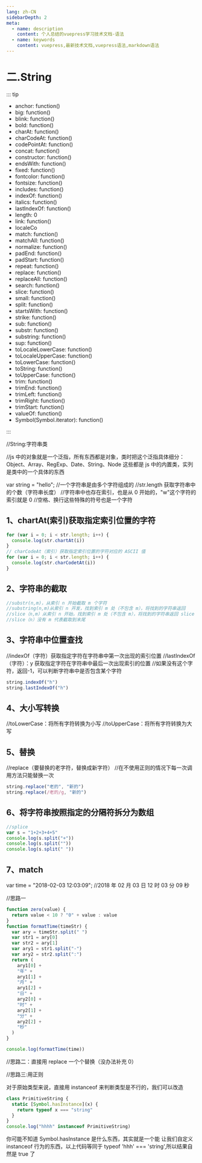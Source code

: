 ```yaml
---
lang: zh-CN
sidebarDepth: 2
meta:
  - name: description
    content: 个人总结的vuepress学习技术文档-语法
  - name: keywords
    content: vuepress,最新技术文档,vuepress语法,markdown语法
---
```


# 二.String

::: tip

- anchor: function()
- big: function()
- blink: function()
- bold: function()
- charAt: function()
- charCodeAt: function()
- codePointAt: function()
- concat: function()
- constructor: function()
- endsWith: function()
- fixed: function()
- fontcolor: function()
- fontsize: function()
- includes: function()
- indexOf: function()
- italics: function()
- lastIndexOf: function()
- length: 0
- link: function()
- localeCo
- match: function()
- matchAll: function()
- normalize: function()
- padEnd: function()
- padStart: function()
- repeat: function()
- replace: function()
- replaceAll: function()
- search: function()
- slice: function()
- small: function()
- split: function()
- startsWith: function()
- strike: function()
- sub: function()
- substr: function()
- substring: function()
- sup: function()
- toLocaleLowerCase: function()
- toLocaleUpperCase: function()
- toLowerCase: function()
- toString: function()
- toUpperCase: function()
- trim: function()
- trimEnd: function()
- trimLeft: function()
- trimRight: function()
- trimStart: function()
- valueOf: function()
- Symbol(Symbol.iterator): function()

:::

//String:字符串类

//js 中的对象就是一个泛指，所有东西都是对象，类时把这个泛指具体细分：Object、Array、RegExp、Date、String、Node 这些都是 js 中的内置类，实列是类中的一个具体的东西

var string = "hello";
//一个字符串是由多个字符组成的
//str.length 获取字符串中的个数（字符串长度）
//字符串中也存在索引，也是从 0 开始的，"w"这个字符的索引就是 0
//空格、换行这些特殊的符号也是一个字符

## 1、chartAt(索引)获取指定索引位置的字符

```js
for (var i = 0; i < str.length; i++) {
  console.log(str.chartAt(i))
}
// charCodeAt（索引）获取指定索引位置的字符对应的 ASCII 值
for (var i = 0; i < str.length; i++) {
  console.log(str.charCodetAt(i))
}
```

## 2、字符串的截取

```js
//substr(n,m)，从索引 n 开始截取 m 个字符
//substring(n,m)从索引 n 开发，找到索引 m 处（不包含 m），将找到的字符串返回
//slice（n,m）从索引 n 开始，找到索引 m 处（不包含 m），将找到的字符串返回 slice 支持负数作为索引，str.length+负数索引
//slice（n）没有 m 代表截取到末尾
```

## 3、字符串中位置查找

//indexOf（字符）获取指定字符在字符串中第一次出现的索引位置
//lastIndexOf（字符）：y 获取指定字符在字符串中最后一次出现索引的位置
//如果没有这个字符，返回-1，可以判断字符串中是否包含某个字符

```js
string.indexOf("h")
string.lastIndexOf("h")
```

## 4、大小写转换

//toLowerCase：将所有字符转换为小写
//toUpperCase：将所有字符转换为大写

## 5、替换

//replace（要替换的老字符，替换成新字符）
//在不使用正则的情况下每一次调用方法只能替换一次

```js
string.replace("老的", "新的")
string.replace(/老的/g, "新的")
```

## 6、将字符串按照指定的分隔符拆分为数组

```js
//splice
var s = "1+2+3+4+5"
console.log(s.split("+"))
console.log(s.split(""))
console.log(s.split(" "))
```

## 7、match

var time = "2018-02-03 12:03:09";
//2018 年 02 月 03 日 12 时 03 分 09 秒

//思路一

```js
function zero(value) {
  return value < 10 ? "0" + value : value
}
function formatTime(timeStr) {
  var ary = timeStr.split(" ")
  var str1 = ary[0]
  var str2 = ary[1]
  var ary1 = str1.split("-")
  var ary2 = str2.split(":")
  return (
    ary1[0] +
    "年" +
    ary1[1] +
    "月" +
    ary1[2] +
    "日" +
    ary2[0] +
    "时" +
    ary2[1] +
    "分" +
    ary2[2] +
    "秒"
  )
}

console.log(formatTime(time))
```

//思路二：直接用 replace 一个个替换（没办法补充 0）

//思路三:用正则

对于原始类型来说，直接用 instanceof 来判断类型是不行的，我们可以改造

```js
class PrimitiveString {
  static [Symbol.hasInstance](x) {
    return typeof x === "string"
  }
}
console.log("hhhh" instanceof PrimitiveString)
```

你可能不知道 Symbol.hasInstance 是什么东西，其实就是一个能
让我们自定义 instanceof 行为的东西，以上代码等同于 typeof 'hhh' === 'string',所以结果自然是 true 了

